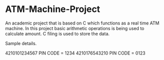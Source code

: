# ATM-Machine-Project

An academic project that is based on C which functions as a real time ATM machine. In this project basic arithmetic operations is being used to calculate amount. 
C filing is used to store the data. 

Sample details.

4210101234567 PIN CODE = 1234
4210176543210 PIN CODE = 0123

